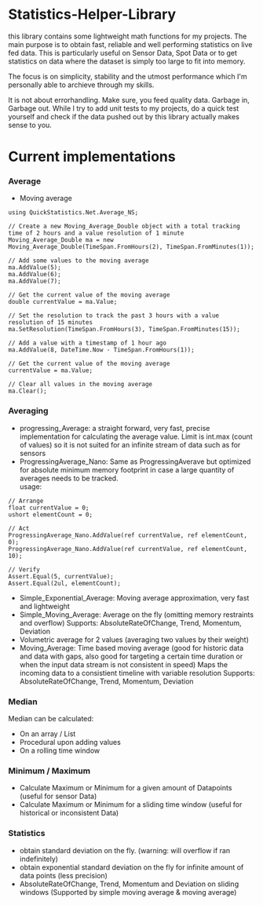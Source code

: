 # Statistics-Helper-Library
this library contains some lightweight math functions for my projects.
The main purpose is to obtain fast, reliable and well performing statistics on live fed data.
This is particularly useful on Sensor Data, Spot Data or to get statistics on data where the dataset is simply too large to fit into memory.

The focus is on simplicity, stability and the utmost performance which I'm personally able to archieve through my skills.

It is not about errorhandling. Make sure, you feed quality data. Garbage in, Garbage out.
While I try to add unit tests to my projects, do a quick test yourself and check if the data pushed out by this library actually makes sense to you.

# Current implementations
### Average
- Moving average
```
using QuickStatistics.Net.Average_NS;

// Create a new Moving_Average_Double object with a total tracking time of 2 hours and a value resolution of 1 minute
Moving_Average_Double ma = new Moving_Average_Double(TimeSpan.FromHours(2), TimeSpan.FromMinutes(1));

// Add some values to the moving average
ma.AddValue(5);
ma.AddValue(6);
ma.AddValue(7);

// Get the current value of the moving average
double currentValue = ma.Value;

// Set the resolution to track the past 3 hours with a value resolution of 15 minutes
ma.SetResolution(TimeSpan.FromHours(3), TimeSpan.FromMinutes(15));

// Add a value with a timestamp of 1 hour ago
ma.AddValue(8, DateTime.Now - TimeSpan.FromHours(1));

// Get the current value of the moving average
currentValue = ma.Value;

// Clear all values in the moving average
ma.Clear();
```
### Averaging
- progressing_Average:
a straight forward, very fast, precise implementation for calculating the average value. Limit is int.max (count of values) so it is not suited for an infinite stream of data such as for sensors
- ProgressingAverage_Nano:
Same as ProgressingAverave but optimized for absolute minimum memory footprint in case a large quantity of averages needs to be tracked.  
usage:
```
// Arrange
float currentValue = 0;
ushort elementCount = 0;

// Act
ProgressingAverage_Nano.AddValue(ref currentValue, ref elementCount, 0);
ProgressingAverage_Nano.AddValue(ref currentValue, ref elementCount, 10);

// Verify
Assert.Equal(5, currentValue);
Assert.Equal(2ul, elementCount);
```
- Simple_Exponential_Average:
Moving average approximation, very fast and lightweight
- Simple_Moving_Average:
Average on the fly (omitting memory restraints and overflow)
Supports: AbsoluteRateOfChange, Trend, Momentum, Deviation
- Volumetric average for 2 values (averaging two values by their weight)
- Moving_Average:
Time based moving average (good for historic data and data with gaps, also good for targeting a certain time duration or when the input data stream is not consistent in speed)
Maps the incoming data to a consistient timeline with variable resolution
Supports: AbsoluteRateOfChange, Trend, Momentum, Deviation

### Median
Median can be calculated:
- On an array / List
- Procedural upon adding values
- On a rolling time window

### Minimum / Maximum
- Calculate Maximum or Minimum for a given amount of Datapoints (useful for sensor Data)
- Calculate Maximum or Minimum for a sliding time window (useful for historical or inconsistent Data)

### Statistics
- obtain standard deviation on the fly. (warning: will overflow if ran indefinitely)
- obtain exponential standard deviation on the fly for infinite amount of data points (less precision)
- AbsoluteRateOfChange, Trend, Momentum and Deviation on sliding windows (Supported by simple moving average & moving average)
